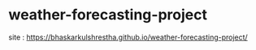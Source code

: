 # weather-forecasting-project
site : https://bhaskarkulshrestha.github.io/weather-forecasting-project/
